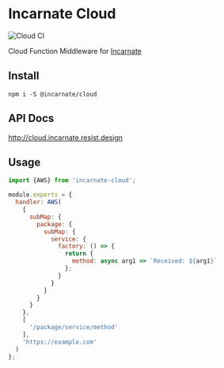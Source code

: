 # Incarnate Cloud

![Cloud CI](https://github.com/resistdesign/incarnate-complete/workflows/Cloud%20CI/badge.svg)

Cloud Function Middleware for [Incarnate](http://incarnate.resist.design)

## Install

`npm i -S @incarnate/cloud`

## API Docs

http://cloud.incarnate.resist.design

## Usage

```js
import {AWS} from 'incarnate-cloud';

module.exports = {
  handler: AWS(
    {
      subMap: {
        package: {
          subMap: {
            service: {
              factory: () => {
                return {
                  method: async arg1 => `Received: ${arg1}`
                };
              }
            }
          }
        }
      }
    },
    [
      '/package/service/method'
    ],
    'https://example.com'
  )
};
```
